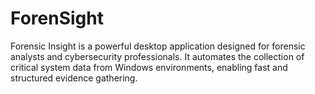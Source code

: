 # ForenSight
Forensic Insight is a powerful desktop application designed for forensic analysts and cybersecurity professionals. It automates the collection of critical system data from Windows environments, enabling fast and structured evidence gathering.
